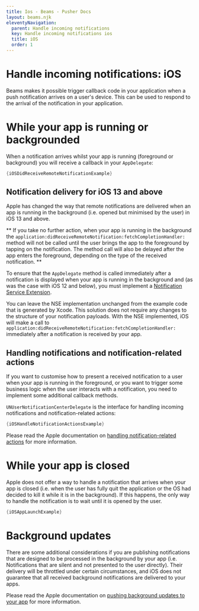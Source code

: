 ```yaml
---
title: Ios - Beams - Pusher Docs
layout: beams.njk
eleventyNavigation:
  parent: Handle incoming notifications
  key: Handle incoming notifications ios
  title: iOS
  order: 1
---
```


# Handle incoming notifications: iOS

Beams makes it possible trigger callback code in your application when a push notification arrives on a user's device. This can be used to respond to the arrival of the notification in your application.

# While your app is running or backgrounded

When a notification arrives whilst your app is running (foreground or background) you will receive a callback in your `AppDelegate`:

```swift
{iOSDidReceiveRemoteNotificationExample}
```

## Notification delivery for iOS 13 and above

Apple has changed the way that remote notifications are delivered when an app is running in the background (i.e. opened but minimised by the user) in iOS 13 and above.

** If you take no further action, when your app is running in the background the `application:didReceiveRemoteNotification:fetchCompletionHandler:` method will not be called until the user brings the app to the foreground by tapping on the notification. The method call will also be delayed after the app enters the foreground, depending on the type of the received notification. **

To ensure that the `AppDelegate` method is called immediately after a notification is displayed when your app is running in the background and (as was the case with iOS 12 and below), you must implement a [Notification Service Extension](https://developer.apple.com/documentation/usernotifications/modifying_content_in_newly_delivered_notifications).

You can leave the NSE implementation unchanged from the example code that is generated by Xcode. This solution does not require any changes to the structure of your notification payloads. With the NSE implemented, iOS will make a call to `application:didReceiveRemoteNotification:fetchCompletionHandler:` immediately after a notification is received by your app.

## Handling notifications and notification-related actions

If you want to customise how to present a received notification to a user when your app is running in the foreground, or you want to trigger some business logic when the user interacts with a notification, you need to implement some additional callback methods.

`UNUserNotificationCenterDelegate` is the interface for handling incoming notifications and notification-related actions:

```swift
{iOSHandleNotificationActionsExample}
```

Please read the Apple documentation on [handling notification-related actions](https://developer.apple.com/documentation/usernotifications/handling_notifications_and_notification-related_actions) for more information.

# While your app is closed

Apple does not offer a way to handle a notification that arrives when your app is closed (i.e. when the user has fully quit the application or the OS had decided to kill it while it is in the background). If this happens, the only way to handle the notification is to wait until it is opened by the user.

```swift
{iOSAppLaunchExample}
```

# Background updates

There are some additional considerations if you are publishing notifications that are designed to be processed in the background by your app (i.e. Notifications that are silent and not presented to the user directly). Their delivery will be throttled under certain circumstances, and iOS does not guarantee that all received background notifications are delivered to your apps.

Please read the Apple documentation on [pushing background updates to your app](https://developer.apple.com/documentation/usernotifications/setting_up_a_remote_notification_server/pushing_background_updates_to_your_app) for more information.
